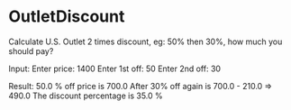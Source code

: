 # OutletDiscount
Calculate U.S. Outlet 2 times discount, eg: 50% then 30%, how much you should pay?

Input:
Enter price:  1400
Enter 1st off:  50
Enter 2nd off:  30

Result:
50.0 % off price is  700.0
After 30% off again is  700.0 - 210.0 => 490.0
The discount percentage is  35.0 %
